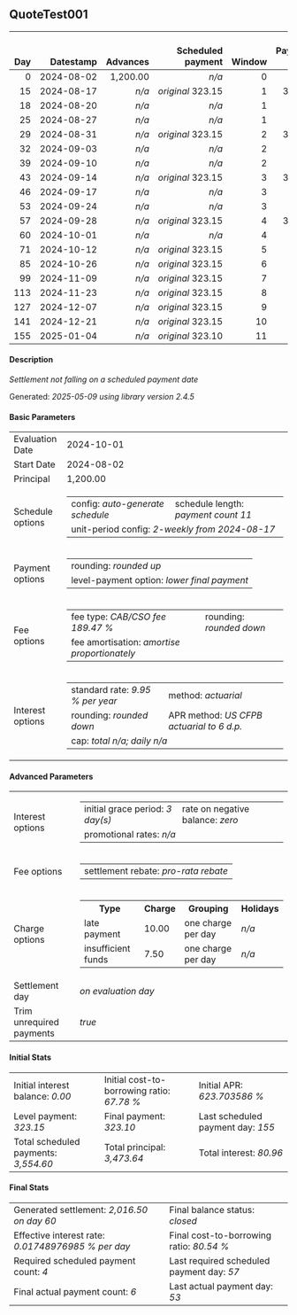 <h2>QuoteTest001</h2>
<table>
    <thead style="vertical-align: bottom;">
        <th class="ci00" style="text-align: right;">Day</th>
        <th class="ci01" style="text-align: right;">Datestamp</th>
        <th class="ci02" style="text-align: right;">Advances</th>
        <th class="ci03" style="text-align: right;">Scheduled payment</th>
        <th class="ci04" style="text-align: right;">Window</th>
        <th class="ci05" style="text-align: right;">Payment due</th>
        <th class="ci06" style="text-align: right;">Actual payments</th>
        <th class="ci07" style="text-align: right;">Generated payment</th>
        <th class="ci08" style="text-align: right;">Net effect</th>
        <th class="ci09" style="text-align: right;">Payment status</th>
        <th class="ci10" style="text-align: right;">Balance status</th>
        <th class="ci11" style="text-align: right;">New charges</th>
        <th class="ci12" style="text-align: right;">Charges portion</th>
        <th class="ci13" style="text-align: right;">Actuarial interest</th>
        <th class="ci14" style="text-align: right;">New interest</th>
        <th class="ci15" style="text-align: right;">Interest portion</th>
        <th class="ci16" style="text-align: right;">Fee rebate if&nbsp;settled</th>
        <th class="ci17" style="text-align: right;">Fee rebate</th>
        <th class="ci18" style="text-align: right;">Fee portion</th>
        <th class="ci19" style="text-align: right;">Principal portion</th>
        <th class="ci20" style="text-align: right;">Charges balance</th>
        <th class="ci21" style="text-align: right;">Interest balance</th>
        <th class="ci22" style="text-align: right;">Fee balance</th>
        <th class="ci23" style="text-align: right;">Principal balance</th>
        <th class="ci24" style="text-align: right;">Settlement figure</th>
    </thead>
    <tr style="text-align: right;">
        <td class="ci00">0</td>
        <td class="ci01" style="white-space: nowrap;">2024-08-02</td>
        <td class="ci02">1,200.00</td>
        <td class="ci03" style="white-space: nowrap;"><i>n/a<i></td>
        <td class="ci04">0</td>
        <td class="ci05">0.00</td>
        <td class="ci06"><i>n/a</i></td>
        <td class="ci07"><i>n/a</i></td>
        <td class="ci08">0.00</td>
        <td class="ci09"><i>none&nbsp;scheduled</i></td>
        <td class="ci10">open</td>
        <td class="ci11"><i>n/a</i></td>
        <td class="ci12">0.00</td>
        <td class="ci13">0.0000</td>
        <td class="ci14">0.0000</td>
        <td class="ci15">0.00</td>
        <td class="ci16">2,273.64</td>
        <td class="ci17">0.00</td>
        <td class="ci18">0.00</td>
        <td class="ci19">0.00</td>
        <td class="ci20">0.00</td>
        <td class="ci21">0.0000</td>
        <td class="ci22">2,273.64</td>
        <td class="ci23">1,200.00</td>
        <td class="ci24">3,473.64</td>
    </tr>
    <tr style="text-align: right;">
        <td class="ci00">15</td>
        <td class="ci01" style="white-space: nowrap;">2024-08-17</td>
        <td class="ci02"><i>n/a</i></td>
        <td class="ci03" style="white-space: nowrap;"><i>original</i> 323.15</td>
        <td class="ci04">1</td>
        <td class="ci05">323.15</td>
        <td class="ci06"><i>n/a</i></td>
        <td class="ci07"><i>n/a</i></td>
        <td class="ci08">0.00</td>
        <td class="ci09"><i>paid&nbsp;later&nbsp;owing</i>&nbsp;273.15</td>
        <td class="ci10">open</td>
        <td class="ci11"><i>late&nbsp;payment</i>&nbsp;10.00</td>
        <td class="ci12">0.00</td>
        <td class="ci13">14.2039</td>
        <td class="ci14">14.2039</td>
        <td class="ci15">0.00</td>
        <td class="ci16">2,053.62</td>
        <td class="ci17">0.00</td>
        <td class="ci18">0.00</td>
        <td class="ci19">0.00</td>
        <td class="ci20">10.00</td>
        <td class="ci21">14.2039</td>
        <td class="ci22">2,273.64</td>
        <td class="ci23">1,200.00</td>
        <td class="ci24">1,444.22</td>
    </tr>
    <tr style="text-align: right;">
        <td class="ci00">18</td>
        <td class="ci01" style="white-space: nowrap;">2024-08-20</td>
        <td class="ci02"><i>n/a</i></td>
        <td class="ci03" style="white-space: nowrap;"><i>n/a<i></td>
        <td class="ci04">1</td>
        <td class="ci05">0.00</td>
        <td class="ci06"><i>confirmed</i>&nbsp;25.00</td>
        <td class="ci07"><i>n/a</i></td>
        <td class="ci08">25.00</td>
        <td class="ci09"><i>extra&nbsp;payment</i></td>
        <td class="ci10">open</td>
        <td class="ci11"><i>n/a</i></td>
        <td class="ci12">10.00</td>
        <td class="ci13">2.8408</td>
        <td class="ci14">2.8408</td>
        <td class="ci15">15.00</td>
        <td class="ci16">2,009.61</td>
        <td class="ci17">0.00</td>
        <td class="ci18">0.00</td>
        <td class="ci19">0.00</td>
        <td class="ci20">0.00</td>
        <td class="ci21">2.0446</td>
        <td class="ci22">2,273.64</td>
        <td class="ci23">1,200.00</td>
        <td class="ci24">1,466.07</td>
    </tr>
    <tr style="text-align: right;">
        <td class="ci00">25</td>
        <td class="ci01" style="white-space: nowrap;">2024-08-27</td>
        <td class="ci02"><i>n/a</i></td>
        <td class="ci03" style="white-space: nowrap;"><i>n/a<i></td>
        <td class="ci04">1</td>
        <td class="ci05">0.00</td>
        <td class="ci06"><i>confirmed</i>&nbsp;25.00</td>
        <td class="ci07"><i>n/a</i></td>
        <td class="ci08">25.00</td>
        <td class="ci09"><i>extra&nbsp;payment</i></td>
        <td class="ci10">open</td>
        <td class="ci11"><i>n/a</i></td>
        <td class="ci12">0.00</td>
        <td class="ci13">6.6285</td>
        <td class="ci14">6.6285</td>
        <td class="ci15">8.67</td>
        <td class="ci16">1,906.93</td>
        <td class="ci17">0.00</td>
        <td class="ci18">10.69</td>
        <td class="ci19">5.64</td>
        <td class="ci20">0.00</td>
        <td class="ci21">0.0000</td>
        <td class="ci22">2,262.95</td>
        <td class="ci23">1,194.36</td>
        <td class="ci24">1,550.38</td>
    </tr>
    <tr style="text-align: right;">
        <td class="ci00">29</td>
        <td class="ci01" style="white-space: nowrap;">2024-08-31</td>
        <td class="ci02"><i>n/a</i></td>
        <td class="ci03" style="white-space: nowrap;"><i>original</i> 323.15</td>
        <td class="ci04">2</td>
        <td class="ci05">323.15</td>
        <td class="ci06"><i>n/a</i></td>
        <td class="ci07"><i>n/a</i></td>
        <td class="ci08">0.00</td>
        <td class="ci09"><i>paid&nbsp;later&nbsp;owing</i>&nbsp;273.15</td>
        <td class="ci10">open</td>
        <td class="ci11"><i>late&nbsp;payment</i>&nbsp;10.00</td>
        <td class="ci12">0.00</td>
        <td class="ci13">3.7699</td>
        <td class="ci14">3.7699</td>
        <td class="ci15">0.00</td>
        <td class="ci16">1,848.25</td>
        <td class="ci17">0.00</td>
        <td class="ci18">0.00</td>
        <td class="ci19">0.00</td>
        <td class="ci20">10.00</td>
        <td class="ci21">3.7699</td>
        <td class="ci22">2,262.95</td>
        <td class="ci23">1,194.36</td>
        <td class="ci24">1,622.82</td>
    </tr>
    <tr style="text-align: right;">
        <td class="ci00">32</td>
        <td class="ci01" style="white-space: nowrap;">2024-09-03</td>
        <td class="ci02"><i>n/a</i></td>
        <td class="ci03" style="white-space: nowrap;"><i>n/a<i></td>
        <td class="ci04">2</td>
        <td class="ci05">0.00</td>
        <td class="ci06"><i>confirmed</i>&nbsp;25.00</td>
        <td class="ci07"><i>n/a</i></td>
        <td class="ci08">25.00</td>
        <td class="ci09"><i>extra&nbsp;payment</i></td>
        <td class="ci10">open</td>
        <td class="ci11"><i>n/a</i></td>
        <td class="ci12">10.00</td>
        <td class="ci13">2.8274</td>
        <td class="ci14">2.8274</td>
        <td class="ci15">6.59</td>
        <td class="ci16">1,804.25</td>
        <td class="ci17">0.00</td>
        <td class="ci18">5.51</td>
        <td class="ci19">2.90</td>
        <td class="ci20">0.00</td>
        <td class="ci21">0.0000</td>
        <td class="ci22">2,257.44</td>
        <td class="ci23">1,191.46</td>
        <td class="ci24">1,644.65</td>
    </tr>
    <tr style="text-align: right;">
        <td class="ci00">39</td>
        <td class="ci01" style="white-space: nowrap;">2024-09-10</td>
        <td class="ci02"><i>n/a</i></td>
        <td class="ci03" style="white-space: nowrap;"><i>n/a<i></td>
        <td class="ci04">2</td>
        <td class="ci05">0.00</td>
        <td class="ci06"><i>confirmed</i>&nbsp;25.00</td>
        <td class="ci07"><i>n/a</i></td>
        <td class="ci08">25.00</td>
        <td class="ci09"><i>extra&nbsp;payment</i></td>
        <td class="ci10">open</td>
        <td class="ci11"><i>n/a</i></td>
        <td class="ci12">0.00</td>
        <td class="ci13">6.5813</td>
        <td class="ci14">6.5813</td>
        <td class="ci15">6.58</td>
        <td class="ci16">1,701.57</td>
        <td class="ci17">0.00</td>
        <td class="ci18">12.06</td>
        <td class="ci19">6.36</td>
        <td class="ci20">0.00</td>
        <td class="ci21">0.0000</td>
        <td class="ci22">2,245.38</td>
        <td class="ci23">1,185.10</td>
        <td class="ci24">1,728.91</td>
    </tr>
    <tr style="text-align: right;">
        <td class="ci00">43</td>
        <td class="ci01" style="white-space: nowrap;">2024-09-14</td>
        <td class="ci02"><i>n/a</i></td>
        <td class="ci03" style="white-space: nowrap;"><i>original</i> 323.15</td>
        <td class="ci04">3</td>
        <td class="ci05">323.15</td>
        <td class="ci06"><i>n/a</i></td>
        <td class="ci07"><i>n/a</i></td>
        <td class="ci08">0.00</td>
        <td class="ci09"><i>paid&nbsp;later&nbsp;owing</i>&nbsp;273.15</td>
        <td class="ci10">open</td>
        <td class="ci11"><i>late&nbsp;payment</i>&nbsp;10.00</td>
        <td class="ci12">0.00</td>
        <td class="ci13">3.7406</td>
        <td class="ci14">3.7406</td>
        <td class="ci15">0.00</td>
        <td class="ci16">1,642.89</td>
        <td class="ci17">0.00</td>
        <td class="ci18">0.00</td>
        <td class="ci19">0.00</td>
        <td class="ci20">10.00</td>
        <td class="ci21">3.7406</td>
        <td class="ci22">2,245.38</td>
        <td class="ci23">1,185.10</td>
        <td class="ci24">1,801.33</td>
    </tr>
    <tr style="text-align: right;">
        <td class="ci00">46</td>
        <td class="ci01" style="white-space: nowrap;">2024-09-17</td>
        <td class="ci02"><i>n/a</i></td>
        <td class="ci03" style="white-space: nowrap;"><i>n/a<i></td>
        <td class="ci04">3</td>
        <td class="ci05">0.00</td>
        <td class="ci06"><i>confirmed</i>&nbsp;25.00</td>
        <td class="ci07"><i>n/a</i></td>
        <td class="ci08">25.00</td>
        <td class="ci09"><i>extra&nbsp;payment</i></td>
        <td class="ci10">open</td>
        <td class="ci11"><i>n/a</i></td>
        <td class="ci12">10.00</td>
        <td class="ci13">2.8055</td>
        <td class="ci14">2.8055</td>
        <td class="ci15">6.54</td>
        <td class="ci16">1,598.89</td>
        <td class="ci17">0.00</td>
        <td class="ci18">5.54</td>
        <td class="ci19">2.92</td>
        <td class="ci20">0.00</td>
        <td class="ci21">0.0000</td>
        <td class="ci22">2,239.84</td>
        <td class="ci23">1,182.18</td>
        <td class="ci24">1,823.13</td>
    </tr>
    <tr style="text-align: right;">
        <td class="ci00">53</td>
        <td class="ci01" style="white-space: nowrap;">2024-09-24</td>
        <td class="ci02"><i>n/a</i></td>
        <td class="ci03" style="white-space: nowrap;"><i>n/a<i></td>
        <td class="ci04">3</td>
        <td class="ci05">0.00</td>
        <td class="ci06"><i>confirmed</i>&nbsp;25.00</td>
        <td class="ci07"><i>n/a</i></td>
        <td class="ci08">25.00</td>
        <td class="ci09"><i>extra&nbsp;payment</i></td>
        <td class="ci10">open</td>
        <td class="ci11"><i>n/a</i></td>
        <td class="ci12">0.00</td>
        <td class="ci13">6.5300</td>
        <td class="ci14">6.5300</td>
        <td class="ci15">6.52</td>
        <td class="ci16">1,496.21</td>
        <td class="ci17">0.00</td>
        <td class="ci18">12.10</td>
        <td class="ci19">6.38</td>
        <td class="ci20">0.00</td>
        <td class="ci21">0.0000</td>
        <td class="ci22">2,227.74</td>
        <td class="ci23">1,175.80</td>
        <td class="ci24">1,907.33</td>
    </tr>
    <tr style="text-align: right;">
        <td class="ci00">57</td>
        <td class="ci01" style="white-space: nowrap;">2024-09-28</td>
        <td class="ci02"><i>n/a</i></td>
        <td class="ci03" style="white-space: nowrap;"><i>original</i> 323.15</td>
        <td class="ci04">4</td>
        <td class="ci05">323.15</td>
        <td class="ci06"><i>n/a</i></td>
        <td class="ci07"><i>n/a</i></td>
        <td class="ci08">0.00</td>
        <td class="ci09"><i>payment&nbsp;due</i></td>
        <td class="ci10">open</td>
        <td class="ci11"><i>n/a</i></td>
        <td class="ci12">0.00</td>
        <td class="ci13">3.7113</td>
        <td class="ci14">3.7113</td>
        <td class="ci15">0.00</td>
        <td class="ci16">1,437.53</td>
        <td class="ci17">0.00</td>
        <td class="ci18">0.00</td>
        <td class="ci19">0.00</td>
        <td class="ci20">0.00</td>
        <td class="ci21">3.7113</td>
        <td class="ci22">2,227.74</td>
        <td class="ci23">1,175.80</td>
        <td class="ci24">1,969.72</td>
    </tr>
    <tr style="text-align: right;">
        <td class="ci00">60</td>
        <td class="ci01" style="white-space: nowrap;">2024-10-01</td>
        <td class="ci02"><i>n/a</i></td>
        <td class="ci03" style="white-space: nowrap;"><i>n/a<i></td>
        <td class="ci04">4</td>
        <td class="ci05">0.00</td>
        <td class="ci06"><i>n/a</i></td>
        <td class="ci07">2,016.50</td>
        <td class="ci08">2,016.50</td>
        <td class="ci09"><i>generated</i></td>
        <td class="ci10">closed</td>
        <td class="ci11"><i>n/a</i></td>
        <td class="ci12">0.00</td>
        <td class="ci13">2.7834</td>
        <td class="ci14">2.7834</td>
        <td class="ci15">6.49</td>
        <td class="ci16">1,393.53</td>
        <td class="ci17">1,393.53</td>
        <td class="ci18">834.21</td>
        <td class="ci19">1,175.80</td>
        <td class="ci20">0.00</td>
        <td class="ci21">0.0000</td>
        <td class="ci22">0.00</td>
        <td class="ci23">0.00</td>
        <td class="ci24">0.00</td>
    </tr>
    <tr style="text-align: right;">
        <td class="ci00">71</td>
        <td class="ci01" style="white-space: nowrap;">2024-10-12</td>
        <td class="ci02"><i>n/a</i></td>
        <td class="ci03" style="white-space: nowrap;"><i>original</i> 323.15</td>
        <td class="ci04">5</td>
        <td class="ci05">0.00</td>
        <td class="ci06"><i>n/a</i></td>
        <td class="ci07"><i>n/a</i></td>
        <td class="ci08">0.00</td>
        <td class="ci09"><i>no&nbsp;longer&nbsp;required</i></td>
        <td class="ci10">closed</td>
        <td class="ci11"><i>n/a</i></td>
        <td class="ci12">0.00</td>
        <td class="ci13">0.0000</td>
        <td class="ci14">0.0000</td>
        <td class="ci15">0.00</td>
        <td class="ci16">0.00</td>
        <td class="ci17">0.00</td>
        <td class="ci18">0.00</td>
        <td class="ci19">0.00</td>
        <td class="ci20">0.00</td>
        <td class="ci21">0.0000</td>
        <td class="ci22">0.00</td>
        <td class="ci23">0.00</td>
        <td class="ci24">0.00</td>
    </tr>
    <tr style="text-align: right;">
        <td class="ci00">85</td>
        <td class="ci01" style="white-space: nowrap;">2024-10-26</td>
        <td class="ci02"><i>n/a</i></td>
        <td class="ci03" style="white-space: nowrap;"><i>original</i> 323.15</td>
        <td class="ci04">6</td>
        <td class="ci05">0.00</td>
        <td class="ci06"><i>n/a</i></td>
        <td class="ci07"><i>n/a</i></td>
        <td class="ci08">0.00</td>
        <td class="ci09"><i>no&nbsp;longer&nbsp;required</i></td>
        <td class="ci10">closed</td>
        <td class="ci11"><i>n/a</i></td>
        <td class="ci12">0.00</td>
        <td class="ci13">0.0000</td>
        <td class="ci14">0.0000</td>
        <td class="ci15">0.00</td>
        <td class="ci16">0.00</td>
        <td class="ci17">0.00</td>
        <td class="ci18">0.00</td>
        <td class="ci19">0.00</td>
        <td class="ci20">0.00</td>
        <td class="ci21">0.0000</td>
        <td class="ci22">0.00</td>
        <td class="ci23">0.00</td>
        <td class="ci24">0.00</td>
    </tr>
    <tr style="text-align: right;">
        <td class="ci00">99</td>
        <td class="ci01" style="white-space: nowrap;">2024-11-09</td>
        <td class="ci02"><i>n/a</i></td>
        <td class="ci03" style="white-space: nowrap;"><i>original</i> 323.15</td>
        <td class="ci04">7</td>
        <td class="ci05">0.00</td>
        <td class="ci06"><i>n/a</i></td>
        <td class="ci07"><i>n/a</i></td>
        <td class="ci08">0.00</td>
        <td class="ci09"><i>no&nbsp;longer&nbsp;required</i></td>
        <td class="ci10">closed</td>
        <td class="ci11"><i>n/a</i></td>
        <td class="ci12">0.00</td>
        <td class="ci13">0.0000</td>
        <td class="ci14">0.0000</td>
        <td class="ci15">0.00</td>
        <td class="ci16">0.00</td>
        <td class="ci17">0.00</td>
        <td class="ci18">0.00</td>
        <td class="ci19">0.00</td>
        <td class="ci20">0.00</td>
        <td class="ci21">0.0000</td>
        <td class="ci22">0.00</td>
        <td class="ci23">0.00</td>
        <td class="ci24">0.00</td>
    </tr>
    <tr style="text-align: right;">
        <td class="ci00">113</td>
        <td class="ci01" style="white-space: nowrap;">2024-11-23</td>
        <td class="ci02"><i>n/a</i></td>
        <td class="ci03" style="white-space: nowrap;"><i>original</i> 323.15</td>
        <td class="ci04">8</td>
        <td class="ci05">0.00</td>
        <td class="ci06"><i>n/a</i></td>
        <td class="ci07"><i>n/a</i></td>
        <td class="ci08">0.00</td>
        <td class="ci09"><i>no&nbsp;longer&nbsp;required</i></td>
        <td class="ci10">closed</td>
        <td class="ci11"><i>n/a</i></td>
        <td class="ci12">0.00</td>
        <td class="ci13">0.0000</td>
        <td class="ci14">0.0000</td>
        <td class="ci15">0.00</td>
        <td class="ci16">0.00</td>
        <td class="ci17">0.00</td>
        <td class="ci18">0.00</td>
        <td class="ci19">0.00</td>
        <td class="ci20">0.00</td>
        <td class="ci21">0.0000</td>
        <td class="ci22">0.00</td>
        <td class="ci23">0.00</td>
        <td class="ci24">0.00</td>
    </tr>
    <tr style="text-align: right;">
        <td class="ci00">127</td>
        <td class="ci01" style="white-space: nowrap;">2024-12-07</td>
        <td class="ci02"><i>n/a</i></td>
        <td class="ci03" style="white-space: nowrap;"><i>original</i> 323.15</td>
        <td class="ci04">9</td>
        <td class="ci05">0.00</td>
        <td class="ci06"><i>n/a</i></td>
        <td class="ci07"><i>n/a</i></td>
        <td class="ci08">0.00</td>
        <td class="ci09"><i>no&nbsp;longer&nbsp;required</i></td>
        <td class="ci10">closed</td>
        <td class="ci11"><i>n/a</i></td>
        <td class="ci12">0.00</td>
        <td class="ci13">0.0000</td>
        <td class="ci14">0.0000</td>
        <td class="ci15">0.00</td>
        <td class="ci16">0.00</td>
        <td class="ci17">0.00</td>
        <td class="ci18">0.00</td>
        <td class="ci19">0.00</td>
        <td class="ci20">0.00</td>
        <td class="ci21">0.0000</td>
        <td class="ci22">0.00</td>
        <td class="ci23">0.00</td>
        <td class="ci24">0.00</td>
    </tr>
    <tr style="text-align: right;">
        <td class="ci00">141</td>
        <td class="ci01" style="white-space: nowrap;">2024-12-21</td>
        <td class="ci02"><i>n/a</i></td>
        <td class="ci03" style="white-space: nowrap;"><i>original</i> 323.15</td>
        <td class="ci04">10</td>
        <td class="ci05">0.00</td>
        <td class="ci06"><i>n/a</i></td>
        <td class="ci07"><i>n/a</i></td>
        <td class="ci08">0.00</td>
        <td class="ci09"><i>no&nbsp;longer&nbsp;required</i></td>
        <td class="ci10">closed</td>
        <td class="ci11"><i>n/a</i></td>
        <td class="ci12">0.00</td>
        <td class="ci13">0.0000</td>
        <td class="ci14">0.0000</td>
        <td class="ci15">0.00</td>
        <td class="ci16">0.00</td>
        <td class="ci17">0.00</td>
        <td class="ci18">0.00</td>
        <td class="ci19">0.00</td>
        <td class="ci20">0.00</td>
        <td class="ci21">0.0000</td>
        <td class="ci22">0.00</td>
        <td class="ci23">0.00</td>
        <td class="ci24">0.00</td>
    </tr>
    <tr style="text-align: right;">
        <td class="ci00">155</td>
        <td class="ci01" style="white-space: nowrap;">2025-01-04</td>
        <td class="ci02"><i>n/a</i></td>
        <td class="ci03" style="white-space: nowrap;"><i>original</i> 323.10</td>
        <td class="ci04">11</td>
        <td class="ci05">0.00</td>
        <td class="ci06"><i>n/a</i></td>
        <td class="ci07"><i>n/a</i></td>
        <td class="ci08">0.00</td>
        <td class="ci09"><i>no&nbsp;longer&nbsp;required</i></td>
        <td class="ci10">closed</td>
        <td class="ci11"><i>n/a</i></td>
        <td class="ci12">0.00</td>
        <td class="ci13">0.0000</td>
        <td class="ci14">0.0000</td>
        <td class="ci15">0.00</td>
        <td class="ci16">0.00</td>
        <td class="ci17">0.00</td>
        <td class="ci18">0.00</td>
        <td class="ci19">0.00</td>
        <td class="ci20">0.00</td>
        <td class="ci21">0.0000</td>
        <td class="ci22">0.00</td>
        <td class="ci23">0.00</td>
        <td class="ci24">0.00</td>
    </tr>
</table>
<h4>Description</h4>
<p><i>Settlement not falling on a scheduled payment date</i></p>
<p>Generated: <i>2025-05-09 using library version 2.4.5</i></p>
<h4>Basic Parameters</h4>
<table>
    <tr>
        <td>Evaluation Date</td>
        <td>2024-10-01</td>
    </tr>
    <tr>
        <td>Start Date</td>
        <td>2024-08-02</td>
    </tr>
    <tr>
        <td>Principal</td>
        <td>1,200.00</td>
    </tr>
    <tr>
        <td>Schedule options</td>
        <td>
            <table>
                <tr>
                    <td>config: <i>auto-generate schedule</i></td>
                    <td>schedule length: <i><i>payment count</i> 11</i></td>
                </tr>
                <tr>
                    <td colspan="2" style="white-space: nowrap;">unit-period config: <i>2-weekly from 2024-08-17</i></td>
                </tr>
            </table>
        </td>
    </tr>
    <tr>
        <td>Payment options</td>
        <td>
            <table>
                <tr>
                    <td>rounding: <i>rounded up</i></td>
                </tr>
                <tr>
                    <td>level-payment option: <i>lower&nbsp;final&nbsp;payment</i></td>
                </tr>
            </table>
        </td>
    </tr>
    <tr>
        <td>Fee options</td>
        <td>
            <table>
                <tr>
                    <td>fee type: <i><i>CAB/CSO fee</i> 189.47 %</i></td>
                    <td>rounding: <i>rounded down</i></td>
                </tr>
                <tr>
                    <td>fee amortisation: <i>amortise proportionately</i></td>
                </tr>
            </table>
        </td>
    </tr>
    <tr>
        <td>Interest options</td>
        <td>
            <table>
                <tr>
                    <td>standard rate: <i>9.95 % per year</i></td>
                    <td>method: <i>actuarial</i></td>
                </tr>
                <tr>
                    <td>rounding: <i>rounded down</i></td>
                    <td>APR method: <i>US CFPB actuarial to 6 d.p.</i></td>
                </tr>
                <tr>
                    <td colspan="2">cap: <i>total <i>n/a</i>; daily <i>n/a</i></td>
                </tr>
            </table>
        </td>
    </tr>
</table>
<h4>Advanced Parameters</h4>
<table>
    <tr>
        <td>Interest options</td>
        <td>
            <table>
                <tr>
                    <td>initial grace period: <i>3 day(s)</i></td>
                    <td>rate on negative balance: <i>zero</i></td>
                </tr>
                <tr>
                    <td colspan="2">promotional rates: <i><i>n/a</i></i></td>
                </tr>
            </table>
        </td>
    </tr>
    <tr>
        <td>Fee options</td>
        <td>
            <table>
                <tr>
                    <td>settlement rebate: <i>pro-rata rebate</i></td>
                </tr>
            </table>
        </td>
    </tr>
    <tr>
        <td>Charge options</td>
        <td>
            <table>
                <tr>
                    <th>Type</th>
                    <th>Charge</th>
                    <th>Grouping</th>
                    <th>Holidays</th>
                </tr>
                <tr>
                    <td>late payment</td>
                    <td>10.00</td><td>one charge per day</td><td><i>n/a</i></td>
                </tr>
                <tr>
                    <td>insufficient funds</td>
                    <td>7.50</td><td>one charge per day</td><td><i>n/a</i></td>
                </tr>
            </table>
        </td>
    </tr>
    <tr>
        <td>Settlement day</td><td><i><i>on evaluation day</i></i></td>
    </tr>
    <tr>
        <td>Trim unrequired payments</td><td><i>true</i></td>
    </tr>
</table>
<h4>Initial Stats</h4>
<table>
    <tr>
        <td>Initial interest balance: <i>0.00</i></td>
        <td>Initial cost-to-borrowing ratio: <i>67.78 %</i></td>
        <td>Initial APR: <i>623.703586 %</i></td>
    </tr>
    <tr>
        <td>Level payment: <i>323.15</i></td>
        <td>Final payment: <i>323.10</i></td>
        <td>Last scheduled payment day: <i>155</i></td>
    </tr>
    <tr>
        <td>Total scheduled payments: <i>3,554.60</i></td>
        <td>Total principal: <i>3,473.64</i></td>
        <td>Total interest: <i>80.96</i></td>
    </tr>
</table>
<h4>Final Stats</h4>
<table>
    <tr>
        <td>Generated settlement: <i>2,016.50 on day 60</i></td>
        <td>Final balance status: <i>closed</i></td>
    </tr>
    <tr>
        <td>Effective interest rate: <i>0.01748976985 % per day</i></td>
        <td>Final cost-to-borrowing ratio: <i>80.54 %</i></td>
    </tr>
    <tr>
        <td>Required scheduled payment count: <i>4</i></td>
        <td>Last required scheduled payment day: <i>57</i></td>
    </tr>
    <tr>
        <td>Final actual payment count: <i>6</i></td>
        <td>Last actual payment day: <i>53</i></td>
    </tr>
</table>
